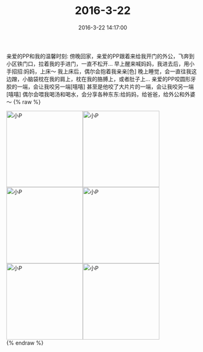 ﻿---
title: "2016-3-22"
date: 2016-3-22 14:17:00
tags: 文字
categories: 妈妈
---
亲爱的PP和我的温馨时刻:
傍晚回家，亲爱的PP跟着来给我开门的外公，飞奔到小区铁门口，拉着我的手进门，一直不松开…
早上醒来喊妈妈，我进去后，用小手招招:妈妈，上床～
我上床后，偶尔会抱着我亲亲[色]
晚上睡觉，会一直往我这边蹭，小脑袋枕在我的肩上，枕在我的胳膊上，或者肚子上…
亲爱的PP咬圆形牙胶的一端，会让我咬另一端[嘻嘻]
甚至是他咬了大片片的一端，会让我咬另一端[嘻嘻]
偶尔会喂我喝汤和喝水，会分享各种东东:给妈妈，给爸爸，给外公和外婆～
{% raw %}
<div style="width:500 px">
<div style="float:left; width:100 px"><img src="/images/微信图片_20171012140801.jpg" width="200" alt="小P"></div>
<div style="float:left; width:100 px"><img src="/images/微信图片_20171012140809.jpg" width="200" alt="小P"></div>
<div style="float:left; width:100 px"><img src="/images/微信图片_20171012140818.jpg" width="200" alt="小P"></div>
<div style="float:left; width:100 px"><img src="/images/微信图片_20171012140825.jpg" width="200" alt="小P"></div>
<div style="float:left; width:100 px"><img src="/images/微信图片_20171012140833.jpg" width="200" alt="小P"></div>
<div style="float:left; width:100 px"><img src="/images/微信图片_20171012140841.jpg" width="200" alt="小P"></div>
<div style="clear:both"></div>
</div>
{% endraw %}
